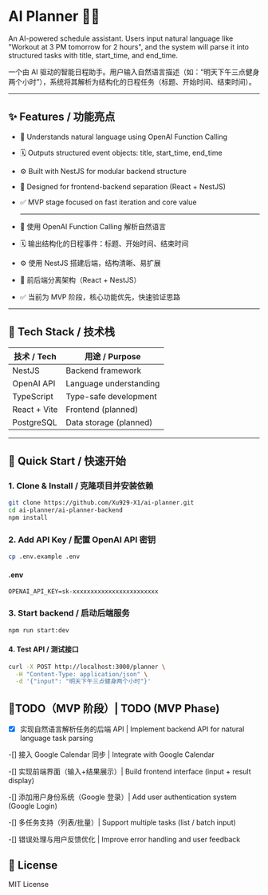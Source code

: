 # AI Planner 🧠📅

An AI-powered schedule assistant. Users input natural language like  
"Workout at 3 PM tomorrow for 2 hours", and the system will parse it into structured tasks with title, start_time, and end_time.

一个由 AI 驱动的智能日程助手。用户输入自然语言描述（如：“明天下午三点健身两个小时”），系统将其解析为结构化的日程任务（标题、开始时间、结束时间）。

---

## ✨ Features / 功能亮点

- 🧠 Understands natural language using OpenAI Function Calling  
- 🗓 Outputs structured event objects: title, start_time, end_time  
- ⚙️ Built with NestJS for modular backend structure  
- 🚀 Designed for frontend-backend separation (React + NestJS)  
- ✅ MVP stage focused on fast iteration and core value
  
  ---
- 🧠 使用 OpenAI Function Calling 解析自然语言
- 🗓 输出结构化的日程事件：标题、开始时间、结束时间
- ⚙️ 使用 NestJS 搭建后端，结构清晰、易扩展
- 🚀 前后端分离架构（React + NestJS）
- ✅ 当前为 MVP 阶段，核心功能优先，快速验证思路

---

## 🔧 Tech Stack / 技术栈

| 技术 / Tech        | 用途 / Purpose        |
|-------------------|------------------------|
| NestJS            | Backend framework      |
| OpenAI API        | Language understanding |
| TypeScript        | Type-safe development  |
| React + Vite      | Frontend (planned)     |
| PostgreSQL        | Data storage (planned) |

---

## 🚀 Quick Start / 快速开始

### 1. Clone & Install / 克隆项目并安装依赖

```bash
git clone https://github.com/Xu929-X1/ai-planner.git
cd ai-planner/ai-planner-backend
npm install
```

### 2. Add API Key / 配置 OpenAI API 密钥

```bash
cp .env.example .env
```

#### .env
```env
OPENAI_API_KEY=sk-xxxxxxxxxxxxxxxxxxxxxxxx
```

### 3. Start backend / 启动后端服务

```bash
npm run start:dev
```

#### 4. Test API / 测试接口

```bash 
curl -X POST http://localhost:3000/planner \
  -H "Content-Type: application/json" \
  -d '{"input": "明天下午三点健身两个小时"}'
```
## 📌TODO（MVP 阶段）| TODO (MVP Phase)

-[x] 实现自然语言解析任务的后端 API | Implement backend API for natural language task parsing

 -[] 接入 Google Calendar 同步 | Integrate with Google Calendar

 -[] 实现前端界面（输入+结果展示）| Build frontend interface (input + result display)

 -[] 添加用户身份系统（Google 登录）| Add user authentication system (Google Login)

 -[] 多任务支持（列表/批量）| Support multiple tasks (list / batch input)

 -[] 错误处理与用户反馈优化 | Improve error handling and user feedback

## 📄 License

MIT License